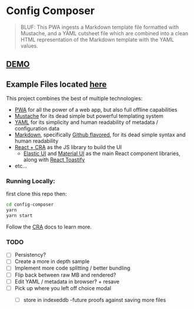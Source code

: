 # Config Composer

> BLUF: This PWA ingests a Markdown template file formatted with Mustache, and a YAML cutsheet file which are combined into a clean HTML representation of the Markdown template with the YAML values.

## [DEMO](https://noxsios.github.io/config-composer/)

## Example Files located [here](./sample/)

This project combines the best of multiple technologies:

- [PWA](https://web.dev/progressive-web-apps/) for all the power of a web app, but also full offline capabilities
- [Mustache](https://mustache.github.io/) for its dead simple but powerful templating system
- [YAML](https://yaml.org/) for its simplicity and human readability of metadata / configuration data
- [Markdown](https://en.wikipedia.org/wiki/Markdown), specifically [Github flavored](https://docs.github.com/en/github/writing-on-github/basic-writing-and-formatting-syntax), for its dead simple syntax and human readability
- [React + CRA](https://reactjs.org/) as the JS library to build the UI
  - [Elastic UI](https://elastic.github.io/eui/#/) and [Material UI](https://material-ui.com/) as the main React component libraries, along with [React Toastify](https://github.com/fkhadra/react-toastify)
- etc...

### Running Locally:

first clone this repo then:

```bash
cd config-composer
yarn
yarn start
```

Follow the [CRA](https://create-react-app.dev/docs/getting-started/#scripts) docs to learn more.

### TODO

- [ ] Persistency?
- [ ] Create a more in depth sample
- [ ] Implement more code splitting / better bundling
- [ ] Flip back between raw MB and rendered?
- [ ] Edit YAML / metadata in browser? + resave
- [ ] Pick up where you left off choice modal
  - [ ] store in indexeddb -future proofs against saving more files

